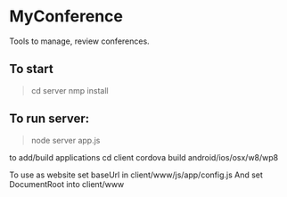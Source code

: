 MyConference
============

Tools to manage, review conferences.

To start
--------

>cd server
>nmp install

To run server:
--------------

> node server app.js

to add/build applications
cd client
cordova build android/ios/osx/w8/wp8

To use as website set baseUrl in client/www/js/app/config.js
And set DocumentRoot into client/www
